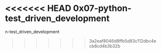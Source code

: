 <<<<<<< HEAD
0x07-python-test_driven_development
=======

n-test_driven_development
>>>>>>> 3a2eaf8046d8ffb5d83c112dbc4ecb8cd4b3b32b
